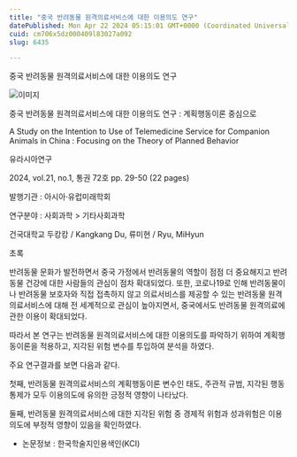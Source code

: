 ```yaml
---
title: "중국 반려동물 원격의료서비스에 대한 이용의도 연구"
datePublished: Mon Apr 22 2024 05:15:01 GMT+0000 (Coordinated Universal Time)
cuid: cm706x5dz000409l83027a092
slug: 6435

---
```



중국 반려동물 원격의료서비스에 대한 이용의도 연구

![이미지](https://cdn.hashnode.com/res/hashnode/image/upload/v1739260709183/e9fe3e35-9d3f-43d2-b221-58cab5abf3c5.jpeg)

중국 반려동물 원격의료서비스에 대한 이용의도 연구 : 계획행동이론 중심으로

A Study on the Intention to Use of Telemedicine Service for Companion Animals in China : Focusing on the Theory of Planned Behavior

유라시아연구

2024, vol.21, no.1, 통권 72호 pp. 29-50 (22 pages)

발행기관 : 아시아·유럽미래학회

연구분야 : 사회과학 > 기타사회과학

건국대학교 두캉캉 / Kangkang Du, 류미현 / Ryu, MiHyun

초록

반려동물 문화가 발전하면서 중국 가정에서 반려동물의 역할이 점점 더 중요해지고 반려동물 건강에 대한 사람들의 관심이 점차 확대되었다. 또한, 코로나19로 인해 반려동물이나 반려동물 보호자와 직접 접촉하지 않고 의료서비스를 제공할 수 있는 반려동물 원격의료서비스에 대해 전 세계적으로 관심이 높아지면서, 중국에서도 반려동물 원격의료에 관한 이용이 확대되었다.

따라서 본 연구는 반려동물 원격의료서비스에 대한 이용의도를 파악하기 위하여 계획행동이론을 적용하고, 지각된 위험 변수를 투입하여 분석을 하였다.

주요 연구결과를 보면 다음과 같다.

첫째, 반려동물 원격의료서비스의 계획행동이론 변수인 태도, 주관적 규범, 지각된 행동통제가 모두 이용의도에 유의한 긍정적 영향이 나타났다.

둘째, 반려동물 원격의료서비스에 대한 지각된 위험 중 경제적 위험과 성과위험은 이용의도에 부정적 영향이 있음을 확인하였다.

* 논문정보 : 한국학술지인용색인(KCI)